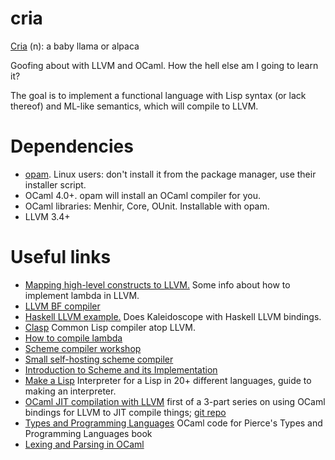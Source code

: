 # cria

[Cria](http://www.wep.co.nz/wep/member-images/85/image/New%20Cria%20/Snow%20Legend%20x%20Truly%20female%20cria.JPG) (n): a baby llama or alpaca

Goofing about with LLVM and OCaml. How the hell else am I going to learn it?

The goal is to implement a functional language with Lisp syntax (or lack thereof) and ML-like semantics, which will compile to LLVM.


Dependencies
============
* [opam](https://opam.ocaml.org/doc/Install.html). Linux users: don't install it from the package manager, use their installer script.
* OCaml 4.0+. opam will install an OCaml compiler for you.
* OCaml libraries: Menhir, Core, OUnit. Installable with opam.
* LLVM 3.4+


Useful links
============

* [Mapping high-level constructs to LLVM.](http://llvm.lyngvig.org/Articles/Mapping-High-Level-Constructs-to-LLVM-IR) Some info about how to implement lambda in LLVM.
* [LLVM BF compiler](https://github.com/jeremyroman/llvm-brainfuck)
* [Haskell LLVM example.](http://www.stephendiehl.com/llvm/) Does Kaleidoscope with Haskell LLVM bindings.
* [Clasp](https://drmeister.wordpress.com/2014/09/18/announcing-clasp/) Common Lisp compiler atop LLVM.
* [How to compile lambda](http://matt.might.net/articles/closure-conversion/)
* [Scheme compiler workshop](http://www.cs.indiana.edu/eip/compile/)
* [Small self-hosting scheme compiler](https://github.com/darius/ichbins)
* [Introduction to Scheme and its Implementation](ftp://ftp.cs.utexas.edu/pub/garbage/cs345/schintro-v14/schintro_toc.html)
* [Make a Lisp](https://github.com/kanaka/mal/blob/master/process/guide.md) Interpreter for a Lisp in 20+ different languages, guide to making an interpreter.
* [OCaml JIT compilation with LLVM](http://brierwoodapps.com/writing-a-jit-compiler-part-1/) first of a 3-part series on using OCaml bindings for LLVM to JIT compile things; [git repo](https://github.com/shawnhyam/son-of-blub)
* [Types and Programming Languages](http://www.cis.upenn.edu/~bcpierce/tapl/) OCaml code for Pierce's Types and Programming Languages book
* [Lexing and Parsing in OCaml](https://realworldocaml.org/v1/en/html/parsing-with-ocamllex-and-menhir.html)
